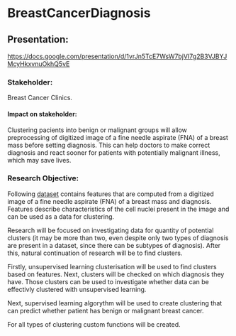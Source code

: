 # BreastCancerDiagnosis

## Presentation:
https://docs.google.com/presentation/d/1vrJn5TcE7WsW7bjVI7g2B3VJBYJMcyHkxvnuOkhQ5vE

### Stakeholder:
Breast Cancer Clinics.

#### Impact on stakeholder:
Clustering pacients into benign or malignant groups will allow preprocessing of digitized image of a fine needle aspirate (FNA) of a breast mass before setting diagnosis. This can help doctors to make correct diagnosis and react sooner for patients with potentially malignant illness, which may save lives.

### Research Objective:
Following [dataset](https://www.kaggle.com/uciml/breast-cancer-wisconsin-data) contains features that are computed from a digitized image of a fine needle aspirate (FNA) of a breast mass and diagnosis. Features describe characteristics of the cell nuclei present in the image and can be used as a data for clustering.  
  
Research will be focused on investigating data for quantity of potential clusters (it may be more than two, even despite only two types of diagnosis are present in a dataset, since there can be subtypes of diagnosis). After this, natural continuation of research will be to find clusters.  
  
Firstly, unsupervised learning clusterisation will be used to find clusters based on features. Next, clusters will be checked on which diagnosis they have. Those clusters can be used to investigate whether data can be effectivly clustered with unsupervised learning.  
  
Next, supervised learning algorythm will be used to create clustering that can predict whether patient has benign or malignant breast cancer.  
  
For all types of clustering custom functions will be created.  
